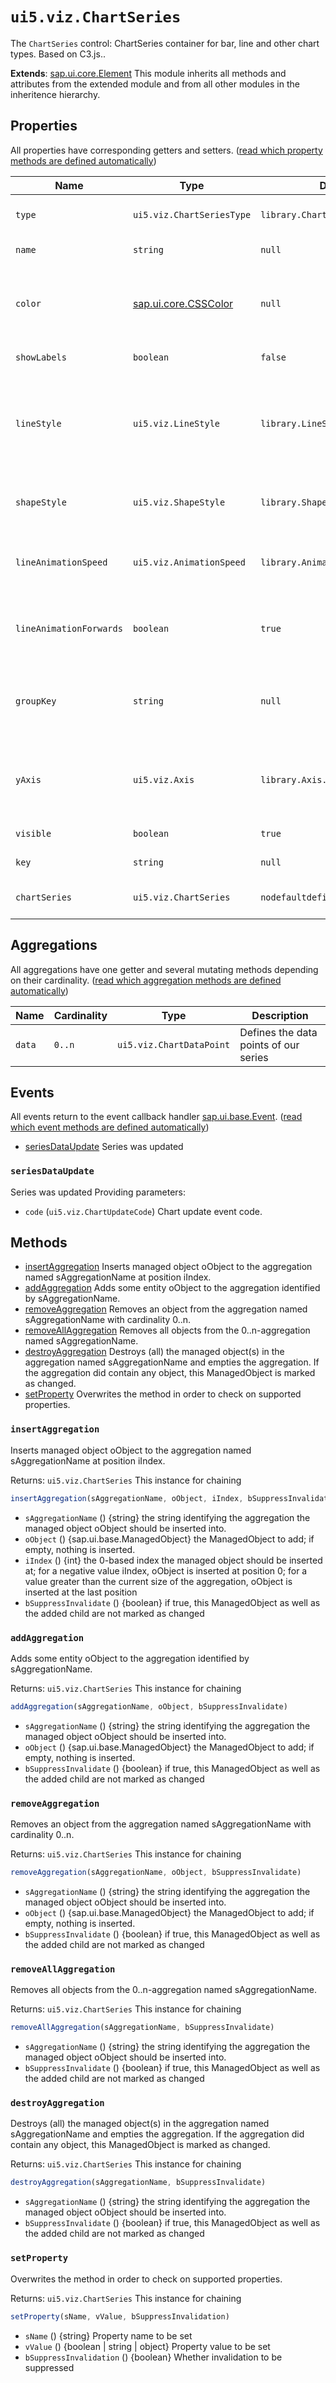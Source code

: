 # `ui5.viz.ChartSeries`
The <code>ChartSeries</code> control: ChartSeries container for bar, line and other chart types. Based on C3.js..

**Extends**: [sap.ui.core.Element](https://openui5.hana.ondemand.com/#/api/sap.ui.core.Element) This module inherits all methods and attributes from the extended module and from all other modules in the inheritence hierarchy.


## Properties
All properties have corresponding getters and setters. ([read which property methods are defined automatically](https://sapui5.hana.ondemand.com/#/api/sap.ui.base.ManagedObject))

| Name | Type | Default | Description |
| --- | --- | --- | --- |
| `type` | `ui5.viz.ChartSeriesType` | `library.ChartSeriesType.Spline` | Shows or hides series and legend |
| `name` | `string` | `null` | Name of the series |
| `color` | [sap.ui.core.CSSColor](https://openui5.hana.ondemand.com/#/api/sap.ui.core.CSSColor) | `null` | Sets a custom color for the series, overwriting the default color palette |
| `showLabels` | `boolean` | `false` | Sets visibility of labels |
| `lineStyle` | `ui5.viz.LineStyle` | `library.LineStyle.Default` | Sets style of series lines (supported types: line, spline, step, area, area-spline, area-step) |
| `shapeStyle` | `ui5.viz.ShapeStyle` | `library.ShapeStyle.Default` | Sets style of series shape (supported types: bar) |
| `lineAnimationSpeed` | `ui5.viz.AnimationSpeed` | `library.AnimationSpeed.None` | Sets speed of animated dashes / dots (none, slow, medium, fast) |
| `lineAnimationForwards` | `boolean` | `true` | Sets if line animation should run forwards or backwards |
| `groupKey` | `string` | `null` | ChartSeries with the same group key are displayed as a cluster (e.g. stacked bar) |
| `yAxis` | `ui5.viz.Axis` | `library.Axis.Y` | Sets the referenced y axis the ChartSeriesData value property is related to |
| `visible` | `boolean` | `true` | Sets visibility of the element. |
| `key` | `string` | `null` | Unique key for the series |
| `chartSeries` | `ui5.viz.ChartSeries` | `nodefaultdefined` | Reference to respective series. |

## Aggregations
All aggregations have one getter and several mutating methods depending on their cardinality. ([read which aggregation methods are defined automatically](https://sapui5.hana.ondemand.com/#/api/sap.ui.base.ManagedObject))

| Name | Cardinality | Type | Description |
| --- | --- | --- | --- |
| `data` | `0..n` | `ui5.viz.ChartDataPoint` | Defines the data points of our series |

## Events
All events return to the event callback handler [sap.ui.base.Event](https://openui5.hana.ondemand.com/#/api/sap.ui.base.Event). ([read which event methods are defined automatically](https://sapui5.hana.ondemand.com/#/api/sap.ui.base.ManagedObject))
* <a href="#seriesDataUpdate">seriesDataUpdate</a> Series was updated

<a name="seriesDataUpdate"></a>

### `seriesDataUpdate`
Series was updated Providing parameters:
* `code` (`ui5.viz.ChartUpdateCode`) Chart update event code.


## Methods
* <a href="#insertAggregation">insertAggregation</a> Inserts managed object oObject to the aggregation named sAggregationName at position iIndex.
* <a href="#addAggregation">addAggregation</a> Adds some entity oObject to the aggregation identified by sAggregationName.
* <a href="#removeAggregation">removeAggregation</a> Removes an object from the aggregation named sAggregationName with cardinality 0..n.
* <a href="#removeAllAggregation">removeAllAggregation</a> Removes all objects from the 0..n-aggregation named sAggregationName.
* <a href="#destroyAggregation">destroyAggregation</a> Destroys (all) the managed object(s) in the aggregation named sAggregationName and empties the aggregation. If the aggregation did contain any object, this ManagedObject is marked as changed.
* <a href="#setProperty">setProperty</a> Overwrites the method in order to check on supported properties.

<a name="insertAggregation"></a>

### `insertAggregation`
Inserts managed object oObject to the aggregation named sAggregationName at position iIndex.

Returns: `ui5.viz.ChartSeries` This instance for chaining
```js
insertAggregation(sAggregationName, oObject, iIndex, bSuppressInvalidate)
```
* `sAggregationName` () {string} the string identifying the aggregation the managed object oObject should be inserted into.
* `oObject` () {sap.ui.base.ManagedObject} the ManagedObject to add; if empty, nothing is inserted.
* `iIndex` () {int} the 0-based index the managed object should be inserted at; for a negative value iIndex, oObject is inserted at position 0; for a value greater than the current size of the aggregation, oObject is inserted at the last position
* `bSuppressInvalidate` () {boolean} if true, this ManagedObject as well as the added child are not marked as changed

<a name="addAggregation"></a>

### `addAggregation`
Adds some entity oObject to the aggregation identified by sAggregationName.

Returns: `ui5.viz.ChartSeries` This instance for chaining
```js
addAggregation(sAggregationName, oObject, bSuppressInvalidate)
```
* `sAggregationName` () {string} the string identifying the aggregation the managed object oObject should be inserted into.
* `oObject` () {sap.ui.base.ManagedObject} the ManagedObject to add; if empty, nothing is inserted.
* `bSuppressInvalidate` () {boolean} if true, this ManagedObject as well as the added child are not marked as changed

<a name="removeAggregation"></a>

### `removeAggregation`
Removes an object from the aggregation named sAggregationName with cardinality 0..n.

Returns: `ui5.viz.ChartSeries` This instance for chaining
```js
removeAggregation(sAggregationName, oObject, bSuppressInvalidate)
```
* `sAggregationName` () {string} the string identifying the aggregation the managed object oObject should be inserted into.
* `oObject` () {sap.ui.base.ManagedObject} the ManagedObject to add; if empty, nothing is inserted.
* `bSuppressInvalidate` () {boolean} if true, this ManagedObject as well as the added child are not marked as changed

<a name="removeAllAggregation"></a>

### `removeAllAggregation`
Removes all objects from the 0..n-aggregation named sAggregationName.

Returns: `ui5.viz.ChartSeries` This instance for chaining
```js
removeAllAggregation(sAggregationName, bSuppressInvalidate)
```
* `sAggregationName` () {string} the string identifying the aggregation the managed object oObject should be inserted into.
* `bSuppressInvalidate` () {boolean} if true, this ManagedObject as well as the added child are not marked as changed

<a name="destroyAggregation"></a>

### `destroyAggregation`
Destroys (all) the managed object(s) in the aggregation named sAggregationName and empties the aggregation. If the aggregation did contain any object, this ManagedObject is marked as changed.

Returns: `ui5.viz.ChartSeries` This instance for chaining
```js
destroyAggregation(sAggregationName, bSuppressInvalidate)
```
* `sAggregationName` () {string} the string identifying the aggregation the managed object oObject should be inserted into.
* `bSuppressInvalidate` () {boolean} if true, this ManagedObject as well as the added child are not marked as changed

<a name="setProperty"></a>

### `setProperty`
Overwrites the method in order to check on supported properties.

Returns: `ui5.viz.ChartSeries` This instance for chaining
```js
setProperty(sName, vValue, bSuppressInvalidation)
```
* `sName` () {string} Property name to be set
* `vValue` () {boolean | string | object} Property value to be set
* `bSuppressInvalidation` () {boolean} Whether invalidation to be suppressed

